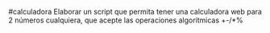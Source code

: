 #calculadora
Elaborar un script que permita tener una calculadora web 
para 2 números cualquiera, 
que acepte las operaciones algorítmicas +-/*%